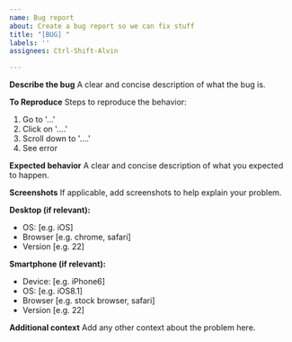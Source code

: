 ```yaml
---
name: Bug report
about: Create a bug report so we can fix stuff
title: "[BUG] "
labels: ''
assignees: Ctrl-Shift-Alvin

---
```


**Describe the bug**
A clear and concise description of what the bug is.

**To Reproduce**
Steps to reproduce the behavior:
1. Go to '...'
2. Click on '....'
3. Scroll down to '....'
4. See error

**Expected behavior**
A clear and concise description of what you expected to happen.

**Screenshots**
If applicable, add screenshots to help explain your problem.

**Desktop (if relevant):**
 - OS: [e.g. iOS]
 - Browser [e.g. chrome, safari]
 - Version [e.g. 22]

**Smartphone (if relevant):**
 - Device: [e.g. iPhone6]
 - OS: [e.g. iOS8.1]
 - Browser [e.g. stock browser, safari]
 - Version [e.g. 22]

**Additional context**
Add any other context about the problem here.
